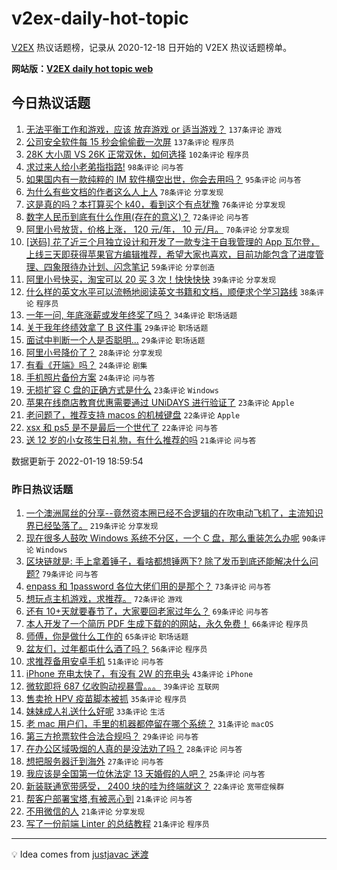 # v2ex-daily-hot-topic

[V2EX](https://www.v2ex.com/) 热议话题榜，记录从 2020-12-18 日开始的 V2EX 热议话题榜单。

**网站版：[V2EX daily hot topic web](https://boojack.github.io/v2ex-daily-hot-topic-web/)**

## 今日热议话题

<!-- TODAY BEGIN -->

1. [无法平衡工作和游戏，应该 放弃游戏 or 适当游戏？](https://www.v2ex.com/t/829129) `137条评论` `游戏`
1. [公司安全软件每 15 秒会偷偷截一次屏](https://www.v2ex.com/t/829156) `137条评论` `程序员`
1. [28K 大小周 VS 26K 正常双休，如何选择](https://www.v2ex.com/t/829203) `102条评论` `程序员`
1. [求过来人给小老弟指指路!](https://www.v2ex.com/t/829139) `98条评论` `问与答`
1. [如果国内有一款纯粹的 IM 软件横空出世，你会去用吗？](https://www.v2ex.com/t/829217) `95条评论` `问与答`
1. [为什么有些文档的作者这么人上人](https://www.v2ex.com/t/829250) `78条评论` `分享发现`
1. [这是真的吗？本打算买个 k40，看到这个有点犹豫](https://www.v2ex.com/t/829172) `76条评论` `分享发现`
1. [数字人民币到底有什么作用(存在的意义)？](https://www.v2ex.com/t/829237) `72条评论` `问与答`
1. [阿里小号放货，价格上涨， 120 元/年， 10 元/月。](https://www.v2ex.com/t/829151) `70条评论` `分享发现`
1. [[送码] 花了近三个月独立设计和开发了一款专注于自我管理的 App 瓦尔登，上线三天即获得苹果官方编辑推荐，希望大家也喜欢，目前功能包含了进度管理、四象限待办计划、闪念笔记](https://www.v2ex.com/t/829145) `59条评论` `分享创造`
1. [阿里小号快买，淘宝可以 20 买 3 次！快快快快](https://www.v2ex.com/t/829325) `39条评论` `分享发现`
1. [什么样的英文水平可以流畅地阅读英文书籍和文档，顺便求个学习路线](https://www.v2ex.com/t/829253) `38条评论` `程序员`
1. [一年一问, 年底涨薪或发年终奖了吗？](https://www.v2ex.com/t/829183) `34条评论` `职场话题`
1. [关于我年终绩效拿了 B 这件事](https://www.v2ex.com/t/829222) `29条评论` `职场话题`
1. [面试中判断一个人是否聪明...](https://www.v2ex.com/t/829140) `29条评论` `职场话题`
1. [阿里小号降价了？](https://www.v2ex.com/t/829195) `28条评论` `分享发现`
1. [有看《开端》吗？](https://www.v2ex.com/t/829205) `24条评论` `剧集`
1. [手机照片备份方案](https://www.v2ex.com/t/829120) `24条评论` `问与答`
1. [无损扩容 C 盘的正确方式是什么](https://www.v2ex.com/t/829327) `23条评论` `Windows`
1. [苹果在线商店教育优惠需要通过 UNiDAYS 进行验证了](https://www.v2ex.com/t/829284) `23条评论` `Apple`
1. [老问题了，推荐支持 macos 的机械键盘](https://www.v2ex.com/t/829200) `22条评论` `Apple`
1. [xsx 和 ps5 是不是最后一个世代了](https://www.v2ex.com/t/829119) `22条评论` `问与答`
1. [送 12 岁的小女孩生日礼物，有什么推荐的吗](https://www.v2ex.com/t/829198) `21条评论` `问与答`

数据更新于 2022-01-19 18:59:54

<!-- TODAY END -->

### 昨日热议话题

<!-- YESTERDAY BEGIN -->

1. [一个澳洲屌丝的分享--竟然资本圈已经不合逻辑的在吹电动飞机了，主流知识界已经坠落了。](https://www.v2ex.com/t/828898) `219条评论` `分享发现`
1. [现在很多人鼓吹 Windows 系统不分区，一个 C 盘，那么重装怎么办呢](https://www.v2ex.com/t/829023) `90条评论` `Windows`
1. [区块链就是: 手上拿着锤子，看啥都想锤两下? 除了发币到底还能解决什么问题?](https://www.v2ex.com/t/829011) `79条评论` `问与答`
1. [enpass 和 1password 各位大佬们用的是那个？](https://www.v2ex.com/t/828943) `73条评论` `问与答`
1. [想玩点主机游戏，求推荐。](https://www.v2ex.com/t/828894) `72条评论` `游戏`
1. [还有 10+天就要春节了，大家要回老家过年么？](https://www.v2ex.com/t/828978) `69条评论` `问与答`
1. [本人开发了一个简历 PDF 生成下载的的网站，永久免费！](https://www.v2ex.com/t/828933) `66条评论` `程序员`
1. [师傅，你是做什么工作的](https://www.v2ex.com/t/829048) `65条评论` `职场话题`
1. [盆友们，过年都屯什么酒了吗？](https://www.v2ex.com/t/828996) `56条评论` `程序员`
1. [求推荐备用安卓手机](https://www.v2ex.com/t/828954) `51条评论` `问与答`
1. [iPhone 充电太快了，有没有 2W 的充电头](https://www.v2ex.com/t/829038) `43条评论` `iPhone`
1. [微软即将 687 亿收购动视暴雪。。。](https://www.v2ex.com/t/829075) `39条评论` `互联网`
1. [售卖抢 HPV 疫苗脚本被抓](https://www.v2ex.com/t/828944) `35条评论` `程序员`
1. [妹妹成人礼送什么好呢](https://www.v2ex.com/t/829027) `33条评论` `生活`
1. [老 mac 用户们，手里的机器都停留在哪个系统？](https://www.v2ex.com/t/829019) `31条评论` `macOS`
1. [第三方抢票软件合法合规吗？](https://www.v2ex.com/t/828987) `29条评论` `问与答`
1. [在办公区域吸烟的人真的是没法劝了吗？](https://www.v2ex.com/t/828925) `28条评论` `问与答`
1. [想把服务器迁到海外](https://www.v2ex.com/t/828904) `27条评论` `问与答`
1. [我应该是全国第一位休法定 13 天婚假的人吧？](https://www.v2ex.com/t/829031) `25条评论` `问与答`
1. [新装联通宽带感受， 2400 块的哇为终端就这？](https://www.v2ex.com/t/828962) `22条评论` `宽带症候群`
1. [帮客户部署宝塔,有被恶心到](https://www.v2ex.com/t/829058) `21条评论` `问与答`
1. [不用微信的人](https://www.v2ex.com/t/829045) `21条评论` `分享发现`
1. [写了一份前端 Linter 的总结教程](https://www.v2ex.com/t/829010) `21条评论` `程序员`

<!-- YESTERDAY END -->

---

💡 Idea comes from [justjavac 迷渡](https://github.com/justjavac/)
